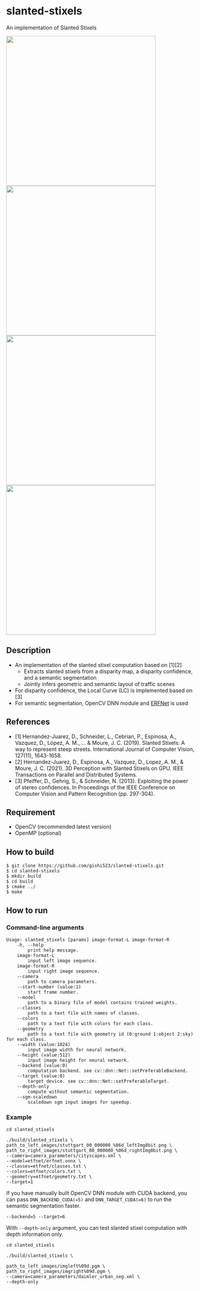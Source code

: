 # slanted-stixels
An implementation of Slanted Stixels

<img src=https://github.com/gishi523/slanted-stixels/wiki/images/depth_input.png width=400> <img src=https://github.com/gishi523/slanted-stixels/wiki/images/semantic_input.png width=400>  
<img src=https://github.com/gishi523/slanted-stixels/wiki/images/slanted_stixels_depth.png width=400> <img src=https://github.com/gishi523/slanted-stixels/wiki/images/slanted_stixels_semantic.png width=400>

## Description
- An implementation of the slanted stixel computation based on [1][2]
	- Extracts slanted stixels from a disparity map, a disparity confidence, and a semantic segmentation
	- Jointly infers geometric and semantic layout of traffic scenes
- For disparity confidence, the Local Curve (LC) is implemented based on [3]
- For semantic segmentation, OpenCV DNN module and [ERFNet](https://github.com/Eromera/erfnet_pytorch) is used

## References
- [1] Hernandez-Juarez, D., Schneider, L., Cebrian, P., Espinosa, A., Vazquez, D., López, A. M., ... & Moure, J. C. (2019). Slanted Stixels: A way to represent steep streets. International Journal of Computer Vision, 127(11), 1643-1658.
- [2] Hernandez-Juarez, D., Espinosa, A., Vazquez, D., Lopez, A. M., & Moure, J. C. (2021). 3D Perception with Slanted Stixels on GPU. IEEE Transactions on Parallel and Distributed Systems.
- [3] Pfeiffer, D., Gehrig, S., & Schneider, N. (2013). Exploiting the power of stereo confidences. In Proceedings of the IEEE Conference on Computer Vision and Pattern Recognition (pp. 297-304).

## Requirement
- OpenCV (recommended latest version)
- OpenMP (optional)

## How to build
```
$ git clone https://github.com/gishi523/slanted-stixels.git
$ cd slanted-stixels
$ mkdir build
$ cd build
$ cmake ../
$ make
```

## How to run
### Command-line arguments
```
Usage: slanted_stixels [params] image-format-L image-format-R
	-h, --help
		print help message.
	image-format-L
		input left image sequence.
	image-format-R
		input right image sequence.
	--camera
		path to camera parameters.
	--start-number (value:1)
	    start frame number.
	--model
	    path to a binary file of model contains trained weights.
	--classes
	    path to a text file with names of classes.
	--colors
	    path to a text file with colors for each class.
	--geometry
	    path to a text file with geometry id (0:ground 1:object 2:sky) for each class.
	--width (value:1024)
		input image width for neural network.
	--height (value:512)
	    input image height for neural network.
	--backend (value:0)
		computation backend. see cv::dnn::Net::setPreferableBackend.
	--target (value:0)
	    target device. see cv::dnn::Net::setPreferableTarget.
	--depth-only
		compute without semantic segmentation.
	--sgm-scaledown
		scaledown sgm input images for speedup.
```

### Example
```
cd slanted_stixels

./build/slanted_stixels \
path_to_left_images/stuttgart_00_000000_%06d_leftImg8bit.png \
path_to_right_images/stuttgart_00_000000_%06d_rightImg8bit.png \
--camera=camera_parameters/cityscapes.xml \
--model=etfnet/erfnet.onnx \
--classes=etfnet/classes.txt \
--colors=etfnet/colors.txt \
--geometry=etfnet/geometry.txt \
--target=1
```

If you have manually built OpenCV DNN module with CUDA backend,
you can pass `DNN_BACKEND_CUDA(=5)` and `DNN_TARGET_CUDA(=6)` to run the semantic segmentation faster.
```
--backend=5 --target=6
```

With `--depth-only` argument, you can test slanted stixel computation with depth information only.

```
cd slanted_stixels

./build/slanted_stixels \

path_to_left_images/imgleft%09d.pgm \
path_to_right_images/imgright%09d.pgm \
--camera=camera_parameters/daimler_urban_seg.xml \
--depth-only
```
